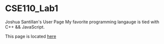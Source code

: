# CSE110_Lab1
Joshua Santillan's User Page 
My favorite programming langauge is tied with C++ && JavaScript.

This page is located [here](https://joshuasantillan.github.io/CSE110_Lab1/)
